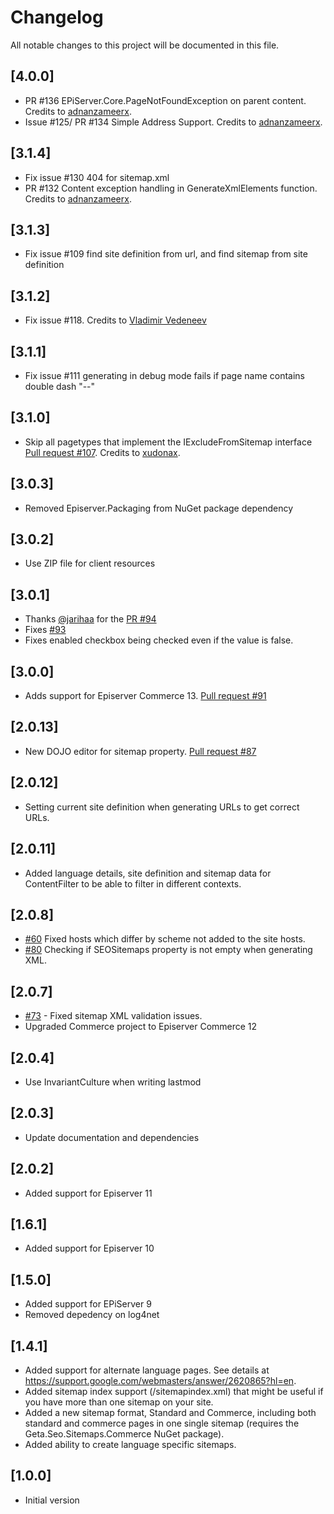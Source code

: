 # Changelog

All notable changes to this project will be documented in this file.

## [4.0.0]

- PR #136 EPiServer.Core.PageNotFoundException on parent content. Credits to [adnanzameerx](https://github.com/adnanzameerx).
- Issue #125/ PR #134 Simple Address Support. Credits to [adnanzameerx](https://github.com/adnanzameerx).

## [3.1.4]

- Fix issue #130 404 for sitemap.xml
- PR #132 Content exception handling in GenerateXmlElements function. Credits to [adnanzameerx](https://github.com/adnanzameerx).

## [3.1.3]

- Fix issue #109 find site definition from url, and find sitemap from site definition

## [3.1.2]

- Fix issue #118. Credits to [Vladimir Vedeneev](https://github.com/lanorkin)

## [3.1.1]

- Fix issue #111 generating in debug mode fails if page name contains double dash "--"

## [3.1.0]

- Skip all pagetypes that implement the IExcludeFromSitemap interface [Pull request #107](https://github.com/Geta/SEO.Sitemaps/pull/107). Credits to [xudonax](https://github.com/xudonax).

## [3.0.3]

- Removed Episerver.Packaging from NuGet package dependency

## [3.0.2]

- Use ZIP file for client resources

## [3.0.1]

- Thanks [@jarihaa](https://github.com/jarihaa) for the [PR #94](https://github.com/Geta/SEO.Sitemaps/pull/94)
- Fixes [#93](https://github.com/Geta/SEO.Sitemaps/issues/93)
- Fixes enabled checkbox being checked even if the value is false.

## [3.0.0]

- Adds support for Episerver Commerce 13. [Pull request #91](https://github.com/Geta/SEO.Sitemaps/pull/91)

## [2.0.13]

- New DOJO editor for sitemap property. [Pull request #87](https://github.com/Geta/SEO.Sitemaps/pull/87)

## [2.0.12]

- Setting current site definition when generating URLs to get correct URLs.

## [2.0.11]

- Added language details, site definition and sitemap data for ContentFilter to be able to filter in different contexts.

## [2.0.8]

- [#60](https://github.com/Geta/SEO.Sitemaps/issues/60) Fixed hosts which differ by scheme not added to the site hosts.
- [#80](https://github.com/Geta/SEO.Sitemaps/pull/80) Checking if SEOSitemaps property is not empty when generating XML.

## [2.0.7]

- [#73](https://github.com/Geta/SEO.Sitemaps/issues/73) - Fixed sitemap XML validation issues.
- Upgraded Commerce project to Episerver Commerce 12

## [2.0.4]

- Use InvariantCulture when writing lastmod

## [2.0.3]

- Update documentation and dependencies

## [2.0.2]

- Added support for Episerver 11

## [1.6.1]

- Added support for Episerver 10

## [1.5.0]

- Added support for EPiServer 9
- Removed depedency on log4net

## [1.4.1]

- Added support for alternate language pages. See details at https://support.google.com/webmasters/answer/2620865?hl=en.
- Added sitemap index support (/sitemapindex.xml) that might be useful if you have more than one sitemap on your site.
- Added a new sitemap format, Standard and Commerce, including both standard and commerce pages in one single sitemap (requires the Geta.Seo.Sitemaps.Commerce NuGet package).
- Added ability to create language specific sitemaps.

## [1.0.0]

- Initial version
